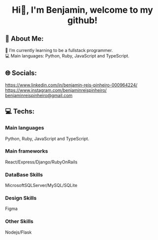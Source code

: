 

# <p align="center"> Hi👋, I'm Benjamin, welcome to my github! <p>

## 💫 About Me:
🌱 I’m currently learning to be a fullstack programmer.<br>💻 Main languages: Python, Ruby, JavaScript and TypeScript.

## 🌐 Socials:
https://www.linkedin.com/in/benjamin-reis-pinheiro-000964224/
https://www.instagram.com/benjaminreispinheiro/
benjaminreispinheiro@gmail.com


## 💻 Techs:
### Main languages
Python, Ruby, JavaScript and TypeScript.


### Main frameworks  
React/Express/Django/RubyOnRails
  
### DataBase Skills
MicrosoftSQLServer/MySQL/SQLite

### Design Skills
Figma
 
### Other Skills
Nodejs/Flask
  

